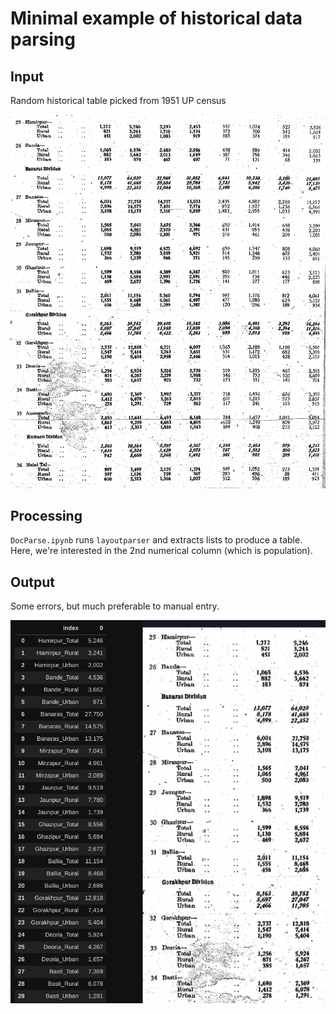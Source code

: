# Minimal example of historical data parsing

## Input 

Random historical table picked from 1951 UP census

![](UP_census_51.png)

## Processing

`DocParse.ipynb` runs `layoutparser` and extracts lists to produce a
table. Here, we're interested in the 2nd numerical column (which is
population).

## Output 

Some errors, but much preferable to manual entry.

![](success.png)


